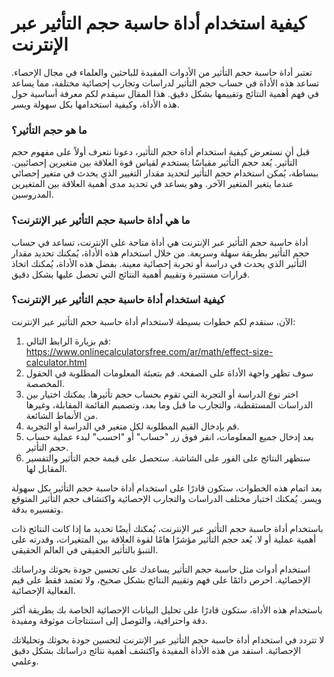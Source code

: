كيفية استخدام أداة حاسبة حجم التأثير عبر الإنترنت
=================================================

تعتبر أداة حاسبة حجم التأثير من الأدوات المفيدة للباحثين والعلماء في مجال الإحصاء. تساعد هذه الأداة في حساب حجم التأثير لدراسات وتجارب إحصائية مختلفة، مما يساعد في فهم أهمية النتائج وتقييمها بشكل دقيق. هذا المقال سيقدم لكم معرفة أساسية حول هذه الأداة، وكيفية استخدامها بكل سهولة ويسر.

### ما هو حجم التأثير؟

قبل أن نستعرض كيفية استخدام أداة حجم التأثير، دعونا نتعرف أولاً على مفهوم حجم التأثير. يُعد حجم التأثير مقياسًا يستخدم لقياس قوة العلاقة بين متغيرين إحصائيين. ببساطة، يُمكن استخدام حجم التأثير لتحديد مقدار التغيير الذي يحدث في متغير إحصائي عندما يتغير المتغير الآخر. وهو يساعد في تحديد مدى أهمية العلاقة بين المتغيرين المدروسين.

### ما هي أداة حاسبة حجم التأثير عبر الإنترنت؟

أداة حاسبة حجم التأثير عبر الإنترنت هي أداة متاحة على الإنترنت، تساعد في حساب حجم التأثير بطريقة سهلة وسريعة. من خلال استخدام هذه الأداة، يُمكنك تحديد مقدار التأثير الذي يحدث في دراسة أو تجربة إحصائية معينة. بفضل هذه الأداة، يُمكنك اتخاذ قرارات مستنيرة وتقييم أهمية النتائج التي تحصل عليها بشكل دقيق.

### كيفية استخدام أداة حاسبة حجم التأثير عبر الإنترنت؟

الآن، سنقدم لكم خطوات بسيطة لاستخدام أداة حاسبة حجم التأثير عبر الإنترنت:

1. قم بزيارة الرابط التالي: <https://www.onlinecalculatorsfree.com/ar/math/effect-size-calculator.html>
2. سوف تظهر واجهة الأداة على الصفحة. قم بتعبئة المعلومات المطلوبة في الحقول المخصصة.
3. اختر نوع الدراسة أو التجربة التي تقوم بحساب حجم تأثيرها. يمكنك اختيار بين الدراسات المستقطبة، والتجارب ما قبل وما بعد، وتصميم القائمة المقابلة، وغيرها من الأنماط الشائعة.
4. قم بإدخال القيم المطلوبة لكل متغير في الدراسة أو التجربة.
5. بعد إدخال جميع المعلومات، انقر فوق زر "حساب" أو "احسب" لبدء عملية حساب حجم التأثير.
6. ستظهر النتائج على الفور على الشاشة. ستحصل على قيمة حجم التأثير والتفسير المقابل لها.

بعد اتمام هذه الخطوات، ستكون قادرًا على استخدام أداة حاسبة حجم التأثير بكل سهولة ويسر. يُمكنك اختبار مختلف الدراسات والتجارب الإحصائية واكتشاف حجم التأثير المتوقع وتفسيره بدقة.

باستخدام أداة حاسبة حجم التأثير عبر الإنترنت، يُمكنك أيضًا تحديد ما إذا كانت النتائج ذات أهمية عملية أو لا. يُعد حجم التأثير مؤشرًا هامًا لقوة العلاقة بين المتغيرات، وقدرته على التنبؤ بالتأثير الحقيقي في العالم الحقيقي.

استخدام أدوات مثل حاسبة حجم التأثير يساعدك على تحسين جودة بحوثك ودراساتك الإحصائية. احرص دائمًا على فهم وتقييم النتائج بشكل صحيح، ولا تعتمد فقط على قيم الفعالية الإحصائية.

باستخدام هذه الأداة، ستكون قادرًا على تحليل البيانات الإحصائية الخاصة بك بطريقة أكثر دقة واحترافية، والتوصل إلى استنتاجات موثوقة ومفيدة.

لا تتردد في استخدام أداة حاسبة حجم التأثير عبر الإنترنت لتحسين جودة بحوثك وتحليلاتك الإحصائية. استفد من هذه الأداة المفيدة واكتشف أهمية نتائج دراساتك بشكل دقيق وعلمي.